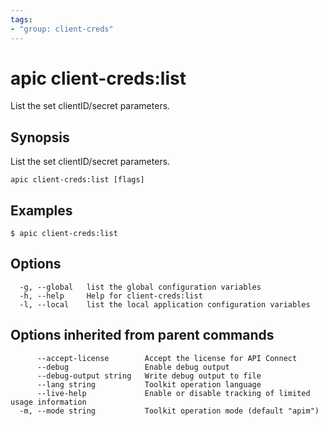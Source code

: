 ```yaml
---
tags:
- "group: client-creds"
---
```

# apic client-creds:list

List the set clientID/secret parameters.

## Synopsis

List the set clientID/secret parameters.

```
apic client-creds:list [flags]
```

## Examples

```
$ apic client-creds:list

```


## Options

```
  -g, --global   list the global configuration variables
  -h, --help     Help for client-creds:list
  -l, --local    list the local application configuration variables
```

## Options inherited from parent commands

```
      --accept-license        Accept the license for API Connect
      --debug                 Enable debug output
      --debug-output string   Write debug output to file
      --lang string           Toolkit operation language
      --live-help             Enable or disable tracking of limited usage information
  -m, --mode string           Toolkit operation mode (default "apim")
```
